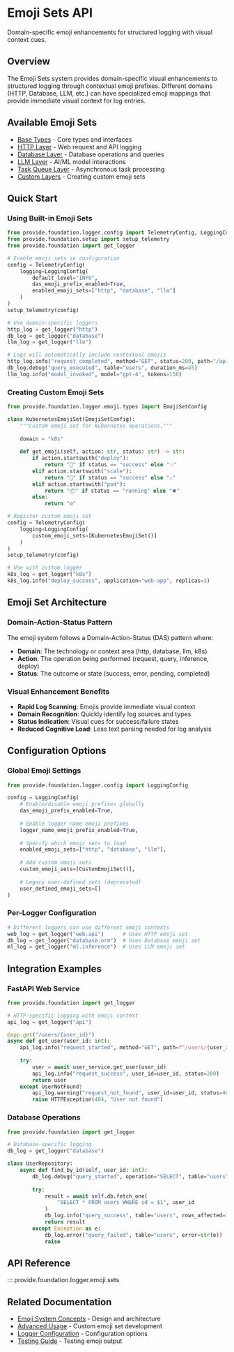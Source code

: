 # Emoji Sets API

Domain-specific emoji enhancements for structured logging with visual context cues.

## Overview

The Emoji Sets system provides domain-specific visual enhancements to structured logging through contextual emoji prefixes. Different domains (HTTP, Database, LLM, etc.) can have specialized emoji mappings that provide immediate visual context for log entries.

## Available Emoji Sets

- [Base Types](base.md) - Core types and interfaces
- [HTTP Layer](http.md) - Web request and API logging
- [Database Layer](database.md) - Database operations and queries
- [LLM Layer](llm.md) - AI/ML model interactions
- [Task Queue Layer](task_queue.md) - Asynchronous task processing
- [Custom Layers](custom.md) - Creating custom emoji sets

## Quick Start

### Using Built-in Emoji Sets

```python
from provide.foundation.logger.config import TelemetryConfig, LoggingConfig
from provide.foundation.setup import setup_telemetry
from provide.foundation import get_logger

# Enable emoji sets in configuration
config = TelemetryConfig(
    logging=LoggingConfig(
        default_level="INFO",
        das_emoji_prefix_enabled=True,
        enabled_emoji_sets=["http", "database", "llm"]
    )
)
setup_telemetry(config)

# Use domain-specific loggers
http_log = get_logger("http")
db_log = get_logger("database") 
llm_log = get_logger("llm")

# Logs will automatically include contextual emojis
http_log.info("request_completed", method="GET", status=200, path="/api/users")
db_log.debug("query_executed", table="users", duration_ms=45)
llm_log.info("model_invoked", model="gpt-4", tokens=150)
```

### Creating Custom Emoji Sets

```python
from provide.foundation.logger.emoji.types import EmojiSetConfig

class KubernetesEmojiSet(EmojiSetConfig):
    """Custom emoji set for Kubernetes operations."""
    
    domain = "k8s"
    
    def get_emoji(self, action: str, status: str) -> str:
        if action.startswith("deploy"):
            return "🚀" if status == "success" else "💥"
        elif action.startswith("scale"):
            return "📏" if status == "success" else "⚠️"
        elif action.startswith("pod"):
            return "📦" if status == "running" else "⏹️"
        else:
            return "⚙️"

# Register custom emoji set
config = TelemetryConfig(
    logging=LoggingConfig(
        custom_emoji_sets=[KubernetesEmojiSet()]
    )
)
setup_telemetry(config)

# Use with custom logger
k8s_log = get_logger("k8s")
k8s_log.info("deploy_success", application="web-app", replicas=3)
```

## Emoji Set Architecture

### Domain-Action-Status Pattern

The emoji system follows a Domain-Action-Status (DAS) pattern where:

- **Domain**: The technology or context area (http, database, llm, k8s)
- **Action**: The operation being performed (request, query, inference, deploy)  
- **Status**: The outcome or state (success, error, pending, completed)

### Visual Enhancement Benefits

- **Rapid Log Scanning**: Emojis provide immediate visual context
- **Domain Recognition**: Quickly identify log sources and types
- **Status Indication**: Visual cues for success/failure states
- **Reduced Cognitive Load**: Less text parsing needed for log analysis

## Configuration Options

### Global Emoji Settings

```python
from provide.foundation.logger.config import LoggingConfig

config = LoggingConfig(
    # Enable/disable emoji prefixes globally
    das_emoji_prefix_enabled=True,
    
    # Enable logger name emoji prefixes  
    logger_name_emoji_prefix_enabled=True,
    
    # Specify which emoji sets to load
    enabled_emoji_sets=["http", "database", "llm"],
    
    # Add custom emoji sets
    custom_emoji_sets=[CustomEmojiSet()],
    
    # Legacy user-defined sets (deprecated)
    user_defined_emoji_sets=[]
)
```

### Per-Logger Configuration

```python
# Different loggers can use different emoji contexts
web_log = get_logger("web.api")      # Uses HTTP emoji set
db_log = get_logger("database.orm")  # Uses Database emoji set
ml_log = get_logger("ml.inference")  # Uses LLM emoji set
```

## Integration Examples

### FastAPI Web Service

```python
from provide.foundation import get_logger

# HTTP-specific logging with emoji context
api_log = get_logger("api")

@app.get("/users/{user_id}")
async def get_user(user_id: int):
    api_log.info("request_started", method="GET", path=f"/users/{user_id}")
    
    try:
        user = await user_service.get_user(user_id)
        api_log.info("request_success", user_id=user_id, status=200)
        return user
    except UserNotFound:
        api_log.warning("request_not_found", user_id=user_id, status=404)
        raise HTTPException(404, "User not found")
```

### Database Operations

```python
from provide.foundation import get_logger

# Database-specific logging
db_log = get_logger("database")

class UserRepository:
    async def find_by_id(self, user_id: int):
        db_log.debug("query_started", operation="SELECT", table="users")
        
        try:
            result = await self.db.fetch_one(
                "SELECT * FROM users WHERE id = $1", user_id
            )
            db_log.info("query_success", table="users", rows_affected=1)
            return result
        except Exception as e:
            db_log.error("query_failed", table="users", error=str(e))
            raise
```

## API Reference

::: provide.foundation.logger.emoji.sets

## Related Documentation

- [Emoji System Concepts](../../guide/concepts/emoji-system.md) - Design and architecture
- [Advanced Usage](../../guide/advanced-usage.md) - Custom emoji set development
- [Logger Configuration](../logger/config.md) - Configuration options
- [Testing Guide](../../guide/testing.md) - Testing emoji output